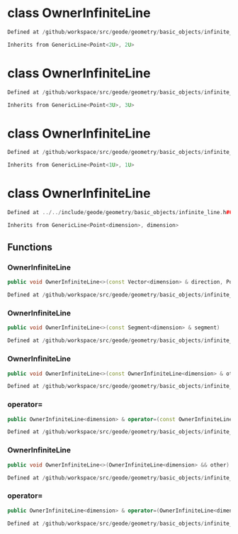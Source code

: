 # class OwnerInfiniteLine

```cpp
Defined at /github/workspace/src/geode/geometry/basic_objects/infinite_line.cpp#251
```

```cpp
Inherits from GenericLine<Point<2U>, 2U>
```



# class OwnerInfiniteLine

```cpp
Defined at /github/workspace/src/geode/geometry/basic_objects/infinite_line.cpp#252
```

```cpp
Inherits from GenericLine<Point<3U>, 3U>
```



# class OwnerInfiniteLine

```cpp
Defined at /github/workspace/src/geode/geometry/basic_objects/infinite_line.cpp#250
```

```cpp
Inherits from GenericLine<Point<1U>, 1U>
```



# class OwnerInfiniteLine

```cpp
Defined at ../../include/geode/geometry/basic_objects/infinite_line.h#68
```

```cpp
Inherits from GenericLine<Point<dimension>, dimension>
```



## Functions

### OwnerInfiniteLine

```cpp
public void OwnerInfiniteLine<>(const Vector<dimension> & direction, Point<dimension> origin)
```

```cpp
Defined at /github/workspace/src/geode/geometry/basic_objects/infinite_line.cpp#86
```

### OwnerInfiniteLine

```cpp
public void OwnerInfiniteLine<>(const Segment<dimension> & segment)
```

```cpp
Defined at /github/workspace/src/geode/geometry/basic_objects/infinite_line.cpp#92
```

### OwnerInfiniteLine

```cpp
public void OwnerInfiniteLine<>(const OwnerInfiniteLine<dimension> & other)
```

```cpp
Defined at /github/workspace/src/geode/geometry/basic_objects/infinite_line.cpp#99
```

### operator=

```cpp
public OwnerInfiniteLine<dimension> & operator=(const OwnerInfiniteLine<dimension> & other)
```

```cpp
Defined at /github/workspace/src/geode/geometry/basic_objects/infinite_line.cpp#105
```

### OwnerInfiniteLine

```cpp
public void OwnerInfiniteLine<>(OwnerInfiniteLine<dimension> && other)
```

```cpp
Defined at /github/workspace/src/geode/geometry/basic_objects/infinite_line.cpp#112
```

### operator=

```cpp
public OwnerInfiniteLine<dimension> & operator=(OwnerInfiniteLine<dimension> && other)
```

```cpp
Defined at /github/workspace/src/geode/geometry/basic_objects/infinite_line.cpp#118
```



